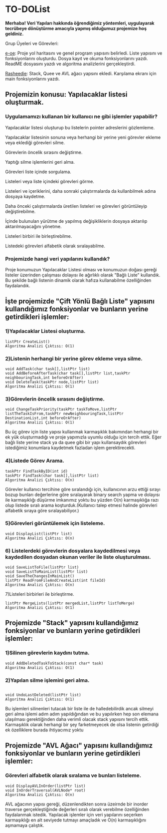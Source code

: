 # TO-DOList

 **Merhaba! Veri Yapıları hakkında öğrendiğimiz yöntemleri, uygulayarak tecrübeye dönüştürme amacıyla yapmış olduğumuz projemize hoş geldiniz.**

Grup Üyeleri ve Görevleri: 

[e-oe](https://github.com/e-oe): Proje yol haritasını ve genel program yapısını belirledi. Liste yapısını ve fonksiyonlarını oluşturdu. Dosya kayıt ve okuma fonksiyonlarını yazdı. ReadME dosyasını yazdı ve algoritma analizlerini gerçekleştirdi.

[Rasheedie](https://github.com/Rasheedie): Stack, Quee ve AVL ağacı yapsını ekledi. Karşılama ekranı için main fonksiyonlarını yazdı.

## Projemizin konusu: Yapılacaklar listesi oluşturmak.
### Uygulamamızı kullanan bir kullanıcı ne gibi işlemler yapabilir? 

Yapılacaklar listesi oluşturup bu listelerin pointer adreslerini gözlemleme.

Yapılacaklar listesinin sonuna veya herhangi bir yerine yeni görevler ekleme veya eklediği görevleri silme.

Görevlerin öncelik sırasını değiştirme.

Yaptığı silme işlemlerini geri alma.

Görevleri liste içinde sorgulama.

Listeleri veya liste içindeki görevleri görme.

Listeleri ve içeriklerini, daha sonraki çalıştırmalarda da kullanbilmek adına dosyaya kaydetme.

Daha önceki çalıştırmalarda üretilen listeleri ve görevleri görüntüleyip değiştirebilme.

İçinde bulunulan yürütme de yapılmış değişikliklerin dosyaya aktarılıp aktarılmayacağını yönetme.

Listeleri birbiri ile birleştirebilme.

Listedeki görevleri alfabetik olarak sıralayabilme.

### Projemizde hangi veri yapılarını kullandık?

Proje konumuzun Yapılacaklar Listesi olması ve konumuzun doğası gereği listeler üzerinden çalışması dolayısı ile ağırlıklı olarak "Bağlı Liste" kullandık. Bu şekilde bağlı listenin dinamik olarak hafıza kullanabilme özelliğinden faydalandık.
## İşte projemizde "Çift Yönlü Bağlı Liste" yapısını kullandığımız fonksiyonlar ve bunların yerine getirdikleri işlemler:

### 1)Yapılacaklar Listesi oluşturma.
```
listPtr CreateList()
Algoritma Analizi Çıktısı: O(1)
```
### 2)Listenin herhangi bir yerine görev ekleme veya silme.
```
void AddTask(char task[],listPtr list)
void AddBeforeAfterTask(char task[],listPtr list,taskPtr neighbouringTask,int beforeOrAfter)
void DeleteTask(taskPtr node,listPtr list)
Algoritma Analizi Çıktısı: O(1)
```
### 3)Görevlerin öncelik sırasını değiştirme.
```
void ChangeTaskPriority(taskPtr taskToMove,listPtr listTheTaskIsFrom,taskPtr newNeighbouringTask,listPtr DestinationList,int beforeOrAfter)
Algoritma Analizi Çıktısı: O(1)
```
Bu  üç görev için liste yapısı kullanmak karmaşıklık bakımından herhangi bir ek yük oluşturmadığı ve proje yapımızla uyumlu olduğu için tercih ettik. Eğer bağlı liste yerine stack ya da quee gibi bir yapı kullansaydık görevleri istediğimiz konumlara kaydetmek fazladan işlem gerektirecekti.
### 4)Listede Görev Arama.
```
taskPtr FindTaskByID(int id)
taskPtr FindTask(char task[],listPtr list)
Algoritma Analizi Çıktısı: O(n)
```
Görevler kullanıcı tercihine göre sıralandığı için, kullanıcının arzu ettiği sırayı bozup bunları değerlerine göre sıralayarak binary search yapma ve dolayısı ile karmaşıklığı düşürme imkanımız yoktu bu yüzden O(n) karmaşıklığa razı olup listede sıralı arama koşturduk.(Kullanıcı talep etmesi halinde görevleri alfabetik sıraya göre sıralayabiliyor.)
### 5)Görevleri görüntülemek için listeleme.
```
void DisplayList(listPtr list)
Algoritma Analizi Çıktısı: O(n)
```
### 6) Listelerdeki görevlerin dosyalara kaydedilmesi veya kaydedilen dosyadan okunan veriler ile liste oluşturulması.
```
void SaveListToFile(listPtr list)
void SaveListToMainList(listPtr list)
void SaveTheChangesInMainList()
listPtr ReadFromFileAndCreateList(int fileId)
Algoritma Analizi Çıktısı: O(n)
```
7)Listeleri birbirleri ile birleştirme.
```
listPtr MergeLists(listPtr mergedList,listPtr listToMerge)
Algoritma Analizi Çıktısı: O(1)
```

## Projemizde "Stack" yapısını kullandığımız fonksiyonlar ve bunların yerine getirdikleri işlemler:
### 1)Silinen görevlerin kaydını tutma.
```
void AddDeletedTaskToStack(const char* task)
Algoritma Analizi Çıktısı: O(1)
```
### 2)Yapılan silme işlemini geri alma.
```

void UndoLastDeleted(listPtr list)
Algoritma Analizi Çıktısı: O(1)
```
Bu işlemleri silinenleri tutacak bir liste ile de halledebilirdik ancak silmeyi geri alma işlemi adım adım yapıldığından ve bu yapılırken hep son elemana ulaşılması gerektiğinden daha verimli olacak stack yapısını tercih ettik.
Karmaşıklık olarak herhangi bir şey farketmeyecek de olsa listenin getirdiği ek özelliklere burada ihtiyacımız yoktu
## Projemizde "AVL Ağacı" yapısını kullandığımız fonksiyonlar ve bunların yerine getirdikleri işlemler:
### Görevleri alfabetik olarak sıralama ve bunları listeleme.
```
void DisplayAVLInOrder(listPtr list)
void InOrderTraversal(AVLNode* root) 
Algoritma Analizi Çıktısı: O(n)
```
AVL ağacının yapısı gereği, düzenlendikten sonra üzeirnde bir inorder traverse gerçekleştiğinde değerleri sıralı olarak verebilme özelliğinden faydalanmak istedik.
Yapılacak işlemler için veri yapılarını seçerken karmaşıklığı en alt seviyede tutmayı amaçladık ve O(n) karmaşıklığını aşmamaya çalıştık.



